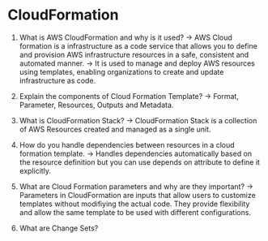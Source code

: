 # CloudFormation

1. What is AWS CloudFormation and why is it used?
-> AWS Cloud formation is a infrastructure as a code service that allows you to define and provision AWS infrastructure resources in a safe, consistent and automated manner.
-> It is used to manage and deploy AWS resources using templates, enabling organizations to create and update infrastructure as code.

2. Explain the components of Cloud Formation Template?
-> Format, Parameter, Resources, Outputs and Metadata.

3. What is CloudFormation Stack?
-> CloudFormation Stack is a collection of AWS Resources created and managed as a single unit.

4. How do you handle dependencies between resources in a cloud formation template.
-> Handles dependencies automatically based on the resource definition but you can use depends on attribute to define it explicitly.

5. What are Cloud Formation parameters and why are they important?
-> Parameters in CloudFormation are inputs that allow users to customize templates without modifiying the actual code.
  They provide flexibility and allow the same template to be used with different configurations.

6. What are Change Sets?


